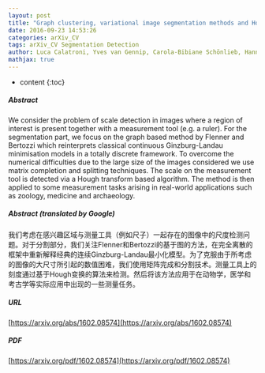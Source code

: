 ```yaml
---
layout: post
title: "Graph clustering, variational image segmentation methods and Hough transform scale detection for object measurement in images"
date: 2016-09-23 14:53:26
categories: arXiv_CV
tags: arXiv_CV Segmentation Detection
author: Luca Calatroni, Yves van Gennip, Carola-Bibiane Schönlieb, Hannah Rowland, Arjuna Flenner
mathjax: true
---
```


* content
{:toc}

##### Abstract
We consider the problem of scale detection in images where a region of interest is present together with a measurement tool (e.g. a ruler). For the segmentation part, we focus on the graph based method by Flenner and Bertozzi which reinterprets classical continuous Ginzburg-Landau minimisation models in a totally discrete framework. To overcome the numerical difficulties due to the large size of the images considered we use matrix completion and splitting techniques. The scale on the measurement tool is detected via a Hough transform based algorithm. The method is then applied to some measurement tasks arising in real-world applications such as zoology, medicine and archaeology.

##### Abstract (translated by Google)
我们考虑在感兴趣区域与测量工具（例如尺子）一起存在的图像中的尺度检测问题。对于分割部分，我们关注Flenner和Bertozzi的基于图的方法，在完全离散的框架中重新解释经典的连续Ginzburg-Landau最小化模型。为了克服由于所考虑的图像的大尺寸所引起的数值困难，我们使用矩阵完成和分割技术。测量工具上的刻度通过基于Hough变换的算法来检测。然后将该方法应用于在动物学，医学和考古学等实际应用中出现的一些测量任务。

##### URL
[https://arxiv.org/abs/1602.08574](https://arxiv.org/abs/1602.08574)

##### PDF
[https://arxiv.org/pdf/1602.08574](https://arxiv.org/pdf/1602.08574)

